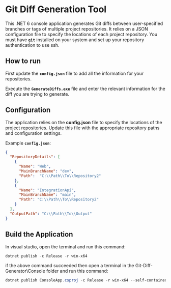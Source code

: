 # Git Diff Generation Tool

This .NET 6 console application generates Git diffs between user-specified branches or tags of multiple project repositories. It relies on a JSON configuration file to specify the locations of each project repository. You must have **`git`** installed on your system and set up your repository authentication to use ssh.

## How to run

First update the **`config.json`** file to add all the information for your repositories.

Execute the **`GenerateDiffs.exe`** file and enter the relevant information for the diff you are trying to generate. 

## Configuration

The application relies on the **config.json** file to specify the locations of the project repositories. Update this file with the appropriate repository paths and configuration settings.

Example **`config.json`**:

```json
{
  "RepositoryDetails": [
    {
      "Name": "Web",
      "MainBranchName": "dev",
      "Path":  "C:\\Path\\To\\Repository2"
    },
    {
      "Name": "IntegrationApi",
      "MainBranchName": "main",
      "Path": "C:\\Path\\To\\Repository2"
    }
  ],
  "OutputPath": "C:\\Path\\To\\Output"
}
```

## Build the Application

In visual studio, open the terminal and run this command:

```powershell
dotnet publish -c Release -r win-x64
```

if the above command succeeded then open a terminal in the Git-Diff-Generator\Console folder and run this command:

```powershell
dotnet publish ConsoleApp.csproj -c Release -r win-x64 --self-contained true -p:PublishSingleFile=true --output "C:\Users\MLewis\Desktop\files"
```
